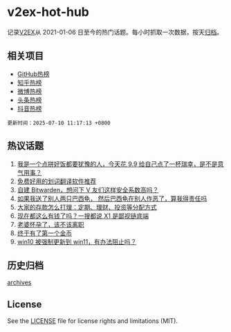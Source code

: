 # v2ex-hot-hub

 记录[V2EX](https://www.v2ex.com/)从 2021-01-06 日至今的热门话题。每小时抓取一次数据，按天[归档](archives)。
 
 ## 相关项目

- [GitHub热榜](https://github.com/lonnyzhang423/github-hot-hub)
- [知乎热榜](https://github.com/lonnyzhang423/zhihu-hot-hub)
- [微博热榜](https://github.com/lonnyzhang423/weibo-hot-hub)
- [头条热榜](https://github.com/lonnyzhang423/toutiao-hot-hub)
- [抖音热榜](https://github.com/lonnyzhang423/douyin-hot-hub)


 `更新时间：2025-07-10 11:17:13 +0800`

## 热议话题

1. [我是一个点拼好饭都要犹豫的人，今天花 9.9 给自己点了一杯瑞幸，是不是意气用事？](https://www.v2ex.com/t/1144011)
1. [免费好用的划词翻译软件推荐](https://www.v2ex.com/t/1143953)
1. [自建 Bitwarden，想问下 V 友们这样安全系数高吗？](https://www.v2ex.com/t/1144080)
1. [如果我送了别人两只巴西龟， 然后巴西龟在别人作恶了，算我得责任吗](https://www.v2ex.com/t/1144034)
1. [大家的存款怎么打理：定期、理财、投资等分配方式](https://www.v2ex.com/t/1144148)
1. [现在都这么有钱了吗？一搜都说 X1 是鄙视链底端](https://www.v2ex.com/t/1143969)
1. [老婆怀孕了，该不该离职](https://www.v2ex.com/t/1144145)
1. [终于有了第一个金币](https://www.v2ex.com/t/1144146)
1. [win10 被强制更新到 win11，有办法阻止吗？](https://www.v2ex.com/t/1144081)

## 历史归档

[archives](archives)

## License

See the [LICENSE](LICENSE) file for license rights and limitations (MIT).
